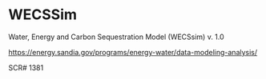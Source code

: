 # WECSSim

Water, Energy and Carbon Sequestration Model (WECSsim) v. 1.0

https://energy.sandia.gov/programs/energy-water/data-modeling-analysis/

SCR# 1381
